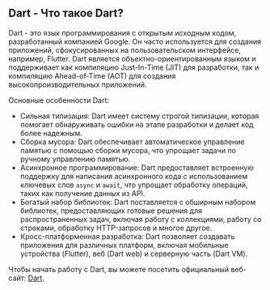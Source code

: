 ## Dart - Что такое Dart?

Dart - это язык программирования с открытым исходным кодом, разработанный компанией Google. Он часто используется для создания приложений, сфокусированных на пользовательском интерфейсе, например, Flutter. Dart является объектно-ориентированным языком и поддерживает как компиляцию Just-In-Time (JIT) для разработки, так и компиляцию Ahead-of-Time (AOT) для создания высокопроизводительных приложений.

Основные особенности Dart:
- Сильная типизация: Dart имеет систему строгой типизации, которая помогает обнаруживать ошибки на этапе разработки и делает код более надежным.
- Сборка мусора: Dart обеспечивает автоматическое управление памятью с помощью сборки мусора, что упрощает задачи по ручному управлению памятью.
- Асинхронное программирование: Dart предоставляет встроенную поддержку для написания асинхронного кода с использованием ключевых слов `async` и `await`, что упрощает обработку операций, таких как получение данных из API.
- Богатый набор библиотек: Dart поставляется с обширным набором библиотек, предоставляющих готовые решения для распространенных задач, включая работу с коллекциями,
работу со строками, обработку HTTP-запросов и многое другое.
- Кросс-платформенная разработка: Dart позволяет создавать приложения для различных платформ, включая мобильные устройства (Flutter), веб (Dart web) и серверную часть (Dart VM).

Чтобы начать работу с Dart, вы можете посетить официальный веб-сайт: [Dart](https://dart.dev).